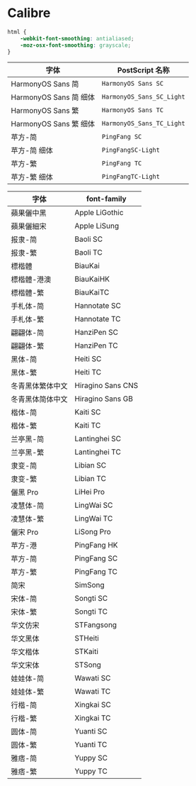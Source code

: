 # Calibre

```css
html {
    -webkit-font-smoothing: antialiased;
    -moz-osx-font-smoothing: grayscale;
}
```


| 字体 | PostScript 名称 |
| --- | ---|
| HarmonyOS Sans 简 | `HarmonyOS Sans SC` |
| HarmonyOS Sans 简 细体 | `HarmonyOS_Sans_SC_Light` |
| HarmonyOS Sans 繁 | `HarmonyOS Sans TC` |
| HarmonyOS Sans 繁 细体 | `HarmonyOS_Sans_TC_Light` |
| 苹方-简 | `PingFang SC` |
| 苹方-简 细体 | `PingFangSC-Light` |
| 苹方-繁 | `PingFang TC` |
| 苹方-繁 细体 | `PingFangTC-Light` |


| 字体 | font-family |
| --- | ---|
| 蘋果儷中黑 | Apple LiGothic |
| 蘋果儷細宋 | Apple LiSung |
| 报隶-简 | Baoli SC |
| 报隶-繁 | Baoli TC |
| 標楷體 | BiauKai |
| 標楷體-港澳 | BiauKaiHK |
| 標楷體-繁 | BiauKaiTC |
| 手札体-简 | Hannotate SC |
| 手札体-繁 | Hannotate TC |
| 翩翩体-简 | HanziPen SC |
| 翩翩体-繁 | HanziPen TC |
| 黑体-简 | Heiti SC |
| 黑体-繁 | Heiti TC |
| 冬青黑体繁体中文 | Hiragino Sans CNS |
| 冬青黑体简体中文 | Hiragino Sans GB |
| 楷体-简 | Kaiti SC |
| 楷体-繁 | Kaiti TC |
| 兰亭黑-简 | Lantinghei SC |
| 兰亭黑-繁 | Lantinghei TC |
| 隶变-简 | Libian SC |
| 隶变-繁 | Libian TC |
| 儷黑 Pro | LiHei Pro |
| 凌慧体-简 | LingWai SC |
| 凌慧体-繁 | LingWai TC |
| 儷宋 Pro | LiSong Pro |
| 苹方-港 | PingFang HK |
| 苹方-简 | PingFang SC |
| 苹方-繁 | PingFang TC |
| 简宋 | SimSong |
| 宋体-简 | Songti SC |
| 宋体-繁 | Songti TC |
| 华文仿宋 | STFangsong |
| 华文黑体 | STHeiti |
| 华文楷体 | STKaiti |
| 华文宋体 | STSong |
| 娃娃体-简 | Wawati SC |
| 娃娃体-繁 | Wawati TC |
| 行楷-简 | Xingkai SC |
| 行楷-繁 | Xingkai TC |
| 圆体-简 | Yuanti SC |
| 圆体-繁 | Yuanti TC |
| 雅痞-简 | Yuppy SC |
| 雅痞-繁 | Yuppy TC |

